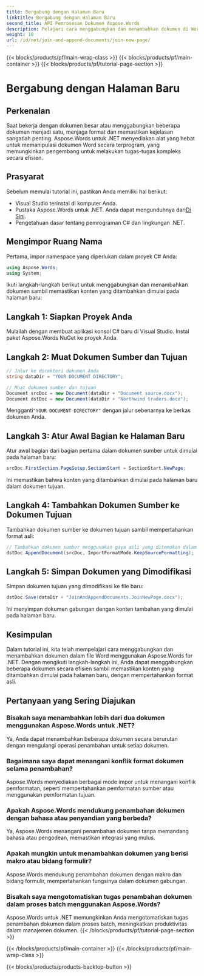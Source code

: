 ```yaml
---
title: Bergabung dengan Halaman Baru
linktitle: Bergabung dengan Halaman Baru
second_title: API Pemrosesan Dokumen Aspose.Words
description: Pelajari cara menggabungkan dan menambahkan dokumen di Word menggunakan Aspose.Words untuk .NET. Ikuti panduan langkah demi langkah kami untuk penggabungan dokumen yang efisien.
weight: 10
url: /id/net/join-and-append-documents/join-new-page/
---
```


{{< blocks/products/pf/main-wrap-class >}}
{{< blocks/products/pf/main-container >}}
{{< blocks/products/pf/tutorial-page-section >}}

# Bergabung dengan Halaman Baru

## Perkenalan

Saat bekerja dengan dokumen besar atau menggabungkan beberapa dokumen menjadi satu, menjaga format dan memastikan kejelasan sangatlah penting. Aspose.Words untuk .NET menyediakan alat yang hebat untuk memanipulasi dokumen Word secara terprogram, yang memungkinkan pengembang untuk melakukan tugas-tugas kompleks secara efisien.

## Prasyarat

Sebelum memulai tutorial ini, pastikan Anda memiliki hal berikut:
- Visual Studio terinstal di komputer Anda.
-  Pustaka Aspose.Words untuk .NET. Anda dapat mengunduhnya dari[Di Sini](https://releases.aspose.com/words/net/).
- Pengetahuan dasar tentang pemrograman C# dan lingkungan .NET.

## Mengimpor Ruang Nama

Pertama, impor namespace yang diperlukan dalam proyek C# Anda:

```csharp
using Aspose.Words;
using System;
```

Ikuti langkah-langkah berikut untuk menggabungkan dan menambahkan dokumen sambil memastikan konten yang ditambahkan dimulai pada halaman baru:

## Langkah 1: Siapkan Proyek Anda

Mulailah dengan membuat aplikasi konsol C# baru di Visual Studio. Instal paket Aspose.Words NuGet ke proyek Anda.

## Langkah 2: Muat Dokumen Sumber dan Tujuan

```csharp
// Jalur ke direktori dokumen Anda
string dataDir = "YOUR DOCUMENT DIRECTORY";

// Muat dokumen sumber dan tujuan
Document srcDoc = new Document(dataDir + "Document source.docx");
Document dstDoc = new Document(dataDir + "Northwind traders.docx");
```

 Mengganti`"YOUR DOCUMENT DIRECTORY"` dengan jalur sebenarnya ke berkas dokumen Anda.

## Langkah 3: Atur Awal Bagian ke Halaman Baru

Atur awal bagian dari bagian pertama dalam dokumen sumber untuk dimulai pada halaman baru:

```csharp
srcDoc.FirstSection.PageSetup.SectionStart = SectionStart.NewPage;
```

Ini memastikan bahwa konten yang ditambahkan dimulai pada halaman baru dalam dokumen tujuan.

## Langkah 4: Tambahkan Dokumen Sumber ke Dokumen Tujuan

Tambahkan dokumen sumber ke dokumen tujuan sambil mempertahankan format asli:

```csharp
// Tambahkan dokumen sumber menggunakan gaya asli yang ditemukan dalam dokumen sumber.
dstDoc.AppendDocument(srcDoc, ImportFormatMode.KeepSourceFormatting);
```

## Langkah 5: Simpan Dokumen yang Dimodifikasi

Simpan dokumen tujuan yang dimodifikasi ke file baru:

```csharp
dstDoc.Save(dataDir + "JoinAndAppendDocuments.JoinNewPage.docx");
```

Ini menyimpan dokumen gabungan dengan konten tambahan yang dimulai pada halaman baru.

## Kesimpulan

Dalam tutorial ini, kita telah mempelajari cara menggabungkan dan menambahkan dokumen dalam file Word menggunakan Aspose.Words for .NET. Dengan mengikuti langkah-langkah ini, Anda dapat menggabungkan beberapa dokumen secara efisien sambil memastikan konten yang ditambahkan dimulai pada halaman baru, dengan mempertahankan format asli.

## Pertanyaan yang Sering Diajukan

### Bisakah saya menambahkan lebih dari dua dokumen menggunakan Aspose.Words untuk .NET?
Ya, Anda dapat menambahkan beberapa dokumen secara berurutan dengan mengulangi operasi penambahan untuk setiap dokumen.

### Bagaimana saya dapat menangani konflik format dokumen selama penambahan?
Aspose.Words menyediakan berbagai mode impor untuk menangani konflik pemformatan, seperti mempertahankan pemformatan sumber atau menggunakan pemformatan tujuan.

### Apakah Aspose.Words mendukung penambahan dokumen dengan bahasa atau penyandian yang berbeda?
Ya, Aspose.Words menangani penambahan dokumen tanpa memandang bahasa atau pengodean, memastikan integrasi yang mulus.

### Apakah mungkin untuk menambahkan dokumen yang berisi makro atau bidang formulir?
Aspose.Words mendukung penambahan dokumen dengan makro dan bidang formulir, mempertahankan fungsinya dalam dokumen gabungan.

### Bisakah saya mengotomatiskan tugas penambahan dokumen dalam proses batch menggunakan Aspose.Words?
Aspose.Words untuk .NET memungkinkan Anda mengotomatiskan tugas penambahan dokumen dalam proses batch, meningkatkan produktivitas dalam manajemen dokumen.
{{< /blocks/products/pf/tutorial-page-section >}}

{{< /blocks/products/pf/main-container >}}
{{< /blocks/products/pf/main-wrap-class >}}

{{< blocks/products/products-backtop-button >}}
